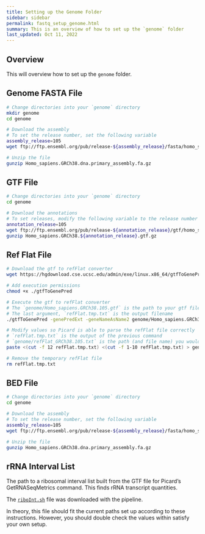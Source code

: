 ```yaml
---
title: Setting up the Genome Folder
sidebar: sidebar
permalink: fastq_setup_genome.html
summary: This is an overview of how to set up the `genome` folder
last_updated: Oct 11, 2022
---
```


## Overview
This will overview how to set up the `genome` folder.

## Genome FASTA File
```bash
# Change directories into your `genome` directory
mkdir genome
cd genome

# Download the assembly
# To set the release number, set the following variable
assembly_release=105
wget ftp://ftp.ensembl.org/pub/release-${assembly_release}/fasta/homo_sapiens/dna/Homo_sapiens.GRCh38.dna.primary_assembly.fa.gz

# Unzip the file
gunzip Homo_sapiens.GRCh38.dna.primary_assembly.fa.gz
```

## GTF File
```bash
# Change directories into your `genome` directory
cd genome

# Download the annotations
# To set releases, modify the following variable to the release number
annotation_release=105
wget ftp://ftp.ensembl.org/pub/release-${annotation_release}/gtf/homo_sapiens/Homo_sapiens.GRCh38.${annotation_release}.gtf.gz
gunzip Homo_sapiens.GRCh38.${annotation_release}.gtf.gz
```

## Ref Flat File
```bash
# Download the gtf to refFlat converter
wget https://hgdownload.cse.ucsc.edu/admin/exe/linux.x86_64/gtfToGenePred

# Add execution permissions
chmod +x ./gtfToGenePred

# Execute the gtf to refFlat converter
# The `genome/Homo_sapiens.GRCh38.105.gtf` is the path to your gtf file
# The last argument, `refFlat.tmp.txt` is the output filename
./gtfToGenePred -genePredExt -geneNameAsName2 genome/Homo_sapiens.GRCh38.105.gtf refFlat.tmp.txt

# Modify values so Picard is able to parse the refFlat file correctly
# `refFlat.tmp.txt` is the output of the previous command
# `genome/refFlat_GRCh38.105.txt` is the path (and file name) you would like to save results to
paste <(cut -f 12 refFlat.tmp.txt) <(cut -f 1-10 refFlat.tmp.txt) > genome/refFlat_GRCh38.105.txt

# Remove the temporary refFlat file
rm refFlat.tmp.txt
```

## BED File
```bash
# Change directories into your `genome` directory
cd genome

# Download the assembly
# To set the release number, set the following variable
assembly_release=105
wget ftp://ftp.ensembl.org/pub/release-${assembly_release}/fasta/homo_sapiens/dna/Homo_sapiens.GRCh38.dna.primary_assembly.fa.gz

# Unzip the file
gunzip Homo_sapiens.GRCh38.dna.primary_assembly.fa.gz
```


## rRNA Interval List
The path to a ribosomal interval list built from the GTF file for Picard’s GetRNASeqMetrics command. This finds rRNA transcript quantities.

The [`riboInt.sh`](https://github.com/HelikarLab/FastqToGeneCounts/blob/436b87c7f40278e918c0ea4b42180243bb84b1d7/riboInt.sh) file was downloaded with the pipeline.

In theory, this file should fit the current paths set up according to these instructions. However, you should double check the values within satisfy your own setup.
